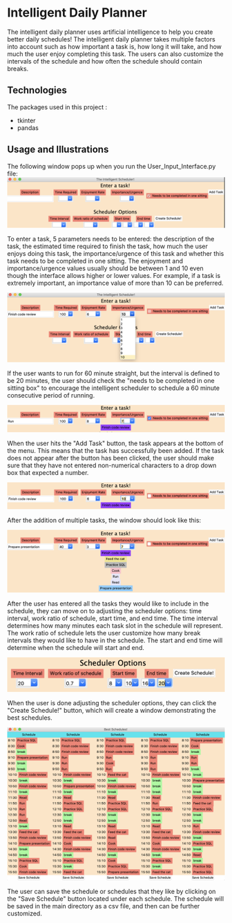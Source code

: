 # Intelligent Daily Planner

The intelligent daily planner uses artificial intelligence to help you create better daily schedules! The intelligent daily planner takes multiple factors into account such as how important a task is, how long it will take, and how much the user enjoy completing this task. The users can also customize the intervals of the schedule and how often the schedule should contain breaks. 

## Technologies

The packages used in this project : 
- tkinter
- pandas


## Usage and Illustrations

The following window pops up when you run the User_Input_Interface.py file:
![](pictures/user_input_interface.png)

To enter a task, 5 parameters needs to be entered: the description of the task, the estimated time required to finish the task, how much the user enjoys doing this task, the importance/urgence of this task and whether this task needs to be completed in one sitting. The enjoyment and importance/urgence values usually should be between 1 and 10 even though the interface allows higher or lower values. For example, if a task is extremely important, an importance value of more than 10 can be preferred. 

![](pictures/entering_a_task_1.png)


If the user wants to run for 60 minute straight, but the interval is defined to be 20 minutes, the user should check the "needs to be completed in one sitting box" to encourage the intelligent scheduler to schedule a 60 minute consecutive period of running. 

![](pictures/entering_a_task_3.png)

When the user hits the "Add Task" button, the task appears at the bottom of the menu. This means that the task has successfully been added. If the task does not appear after the button has been clicked, the user should make sure that they have not entered non-numerical characters to a drop down box that expected a number.

![](pictures/entering_a_task_2.png)

After the addition of multiple tasks, the window should look like this:

![](pictures/entering_tasks.png)

After the user has entered all the tasks they would like to include in the schedule, they can move on to adjusting the scheduler options: time interval, work ratio of schedule, start time, and end time. The time interval determines how many minutes each task slot in the schedule will represent. The work ratio of schedule lets the user customize how many break intervals they would like to have in the schedule. The start and end time will determine when the schedule will start and end. 

![](pictures/scheduler_options.png)

When the user is done adjusting the scheduler options, they can click the "Create Schedule!" button, which will create a window demonstrating the best schedules.

![](pictures/suggested_schedules.png)

The user can save the schedule or schedules that they like by clicking on the "Save Schedule" button located under each schedule. The schedule will be saved in the main directory as a csv file, and then can be further customized.





